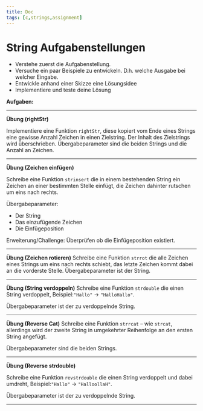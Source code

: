 ```yaml
---
title: Doc
tags: [c,strings,assignment]
---
```


# String Aufgabenstellungen


- Verstehe zuerst die Aufgabenstellung. 
- Versuche ein paar Beispiele zu entwickeln. D.h. welche Ausgabe bei welcher Eingabe.
- Entwickle anhand einer Skizze eine Lösungsidee
- Implementiere und teste deine Lösung



**Aufgaben:**

---

**Übung (rightStr)**

Implementiere eine Funktion `rightStr`, diese kopiert vom Ende eines Strings eine gewisse Anzahl Zeichen in einen Zielstring. Der Inhalt des Zielstrings wird überschrieben. Übergabeparameter sind die beiden Strings und die Anzahl an Zeichen.



---

**Übung (Zeichen einfügen)**

Schreibe eine Funktion `strinsert` die in einem bestehenden String ein Zeichen an einer bestimmten Stelle einfügt, die Zeichen dahinter rutschen um eins nach rechts.

Übergabeparameter:

- Der String
- Das einzufügende Zeichen
- Die Einfügeposition

Erweiterung/Challenge: Überprüfen ob die Einfügeposition existiert. 



---

**Übung (Zeichen rotieren)**
Schreibe eine Funktion `strrot` die alle Zeichen eines Strings um eins nach rechts schiebt, das letzte Zeichen kommt dabei an die vorderste Stelle. Übergabeparameter ist der String.



---

**Übung (String verdoppeln)**
Schreibe eine Funktion `strdouble` die einen String verdoppelt, 
Beispiel:`"Hallo"` $\longrightarrow$ `"HalloHallo"`.

Übergabeparameter ist der zu verdoppelnde String.



---

**Übung (Reverse Cat)**
Schreibe eine Funktion `strrcat` – wie `strcat`, allerdings wird der zweite String in umgekehrter Reihenfolge an den ersten String angefügt.

Übergabeparameter sind die beiden Strings.



---

**Übung (Reverse strdouble)**

Schreibe eine Funktion `revstrdouble` die einen String verdoppelt und dabei umdreht, 
Beispiel:`"Hallo"` $\longrightarrow$ `"HalloollaH"`.

Übergabeparameter ist der zu verdoppelnde String.

---

